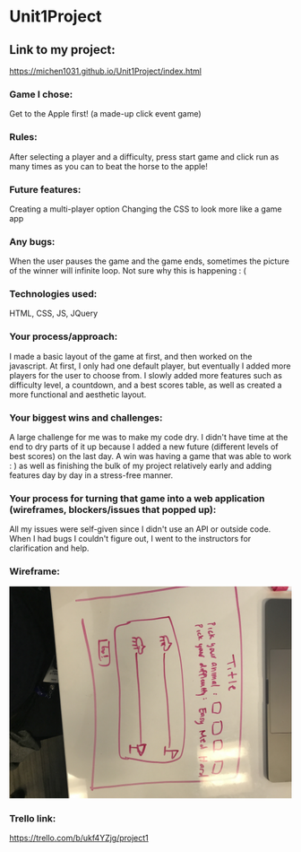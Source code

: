 # Unit1Project

## Link to my project:
https://michen1031.github.io/Unit1Project/index.html

### Game I chose:
Get to the Apple first! (a made-up click event game)

### Rules:
After selecting a player and a difficulty, press start game and click run as many times as you can to beat the horse to the apple!

### Future features:
Creating a multi-player option
Changing the CSS to look more like a game app

### Any bugs:
When the user pauses the game and the game ends, sometimes the picture of the winner will infinite loop. Not sure why this is happening : ( 

### Technologies used:
HTML, CSS, JS, JQuery

### Your process/approach:
I made a basic layout of the game at first, and then worked on the javascript. At first, I only had one default player, but eventually I added more players for the user to choose from. I slowly added more features such as difficulty level, a countdown, and a best scores table, as well as created a more functional and aesthetic layout.

### Your biggest wins and challenges:
A large challenge for me was to make my code dry. I didn't have time at the end to dry parts of it up because I added a new future (different levels of best scores) on the last day.
A win was having a game that was able to work : ) as well as finishing the bulk of my project relatively early and adding features day by day in a stress-free manner.

### Your process for turning that game into a web application (wireframes, blockers/issues that popped up):
All my issues were self-given since I didn't use an API or outside code. When I had bugs I couldn't figure out, I went to the instructors for clarification and help.

### Wireframe:
![Wireframe Image](images/Wireframe.jpeg)

### Trello link:
https://trello.com/b/ukf4YZjg/project1
